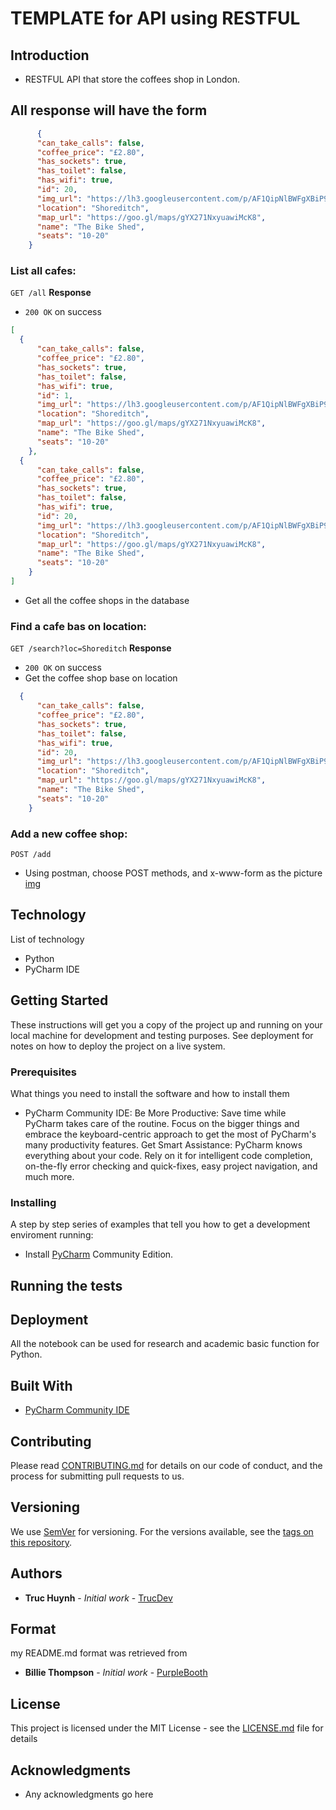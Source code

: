# TEMPLATE for API using RESTFUL

## Introduction
- RESTFUL API that store the coffees shop in London.

## All response will have the form
```json
      {
      "can_take_calls": false,
      "coffee_price": "£2.80",
      "has_sockets": true,
      "has_toilet": false,
      "has_wifi": true,
      "id": 20,
      "img_url": "https://lh3.googleusercontent.com/p/AF1QipNlBWFgXBiP9YjKARy4dgjHGePOmtsfuQPRwGvb=s0",
      "location": "Shoreditch",
      "map_url": "https://goo.gl/maps/gYX271NxyuawiMcK8",
      "name": "The Bike Shed",
      "seats": "10-20"
    }
```
### List all cafes:
`GET /all`
**Response**
- `200 OK` on success
```json
[
  {
      "can_take_calls": false,
      "coffee_price": "£2.80",
      "has_sockets": true,
      "has_toilet": false,
      "has_wifi": true,
      "id": 1,
      "img_url": "https://lh3.googleusercontent.com/p/AF1QipNlBWFgXBiP9YjKARy4dgjHGePOmtsfuQPRwGvb=s0",
      "location": "Shoreditch",
      "map_url": "https://goo.gl/maps/gYX271NxyuawiMcK8",
      "name": "The Bike Shed",
      "seats": "10-20"
    },
  {
      "can_take_calls": false,
      "coffee_price": "£2.80",
      "has_sockets": true,
      "has_toilet": false,
      "has_wifi": true,
      "id": 20,
      "img_url": "https://lh3.googleusercontent.com/p/AF1QipNlBWFgXBiP9YjKARy4dgjHGePOmtsfuQPRwGvb=s0",
      "location": "Shoreditch",
      "map_url": "https://goo.gl/maps/gYX271NxyuawiMcK8",
      "name": "The Bike Shed",
      "seats": "10-20"
    }
]
```
- Get all the coffee shops in the database

### Find a cafe bas on location:
`GET /search?loc=Shoreditch`
**Response**
- `200 OK` on success
- Get the coffee shop base on location
```json
  {
      "can_take_calls": false,
      "coffee_price": "£2.80",
      "has_sockets": true,
      "has_toilet": false,
      "has_wifi": true,
      "id": 20,
      "img_url": "https://lh3.googleusercontent.com/p/AF1QipNlBWFgXBiP9YjKARy4dgjHGePOmtsfuQPRwGvb=s0",
      "location": "Shoreditch",
      "map_url": "https://goo.gl/maps/gYX271NxyuawiMcK8",
      "name": "The Bike Shed",
      "seats": "10-20"
    }
```
### Add a new coffee shop:
`POST /add`
- Using postman, choose POST methods, and x-www-form as the picture
[img](https://github.com/jackyhuynh/cafe_restful_api/blob/main/images/add_cafe.JPG)
## Technology
List of technology
- Python
- PyCharm IDE

## Getting Started
These instructions will get you a copy of the project up and running on your local machine for development and testing purposes. See deployment for notes on how to deploy the project on a live system.

### Prerequisites
What things you need to install the software and how to install them
- PyCharm Community IDE: Be More Productive: Save time while PyCharm takes care of the routine. Focus on the bigger things and embrace the keyboard-centric approach to get the most of PyCharm's many productivity features. Get Smart Assistance: PyCharm knows everything about your code. Rely on it for intelligent code completion, on-the-fly error checking and quick-fixes, easy project navigation, and much more.


### Installing
A step by step series of examples that tell you how to get a development enviroment running:
* Install [PyCharm](https://www.jetbrains.com/help/pycharm/installation-guide.html) Community Edition.


## Running the tests


## Deployment
All the notebook can be used for research and academic basic function for Python. 

## Built With
* [PyCharm Community IDE](https://www.jetbrains.com/pycharm/download/#section=windows) 

## Contributing
Please read [CONTRIBUTING.md](CONTRIBUTING.md) for details on our code of conduct, and the process for submitting pull requests to us.

## Versioning

We use [SemVer](http://semver.org/) for versioning. For the versions available, see the [tags on this repository](). 

## Authors

* **Truc Huynh** - *Initial work* - [TrucDev](https://github.com/jackyhuynh)

## Format
my README.md format was retrieved from
* **Billie Thompson** - *Initial work* - [PurpleBooth](https://github.com/PurpleBooth)

## License

This project is licensed under the MIT License - see the [LICENSE.md](LICENSE.md) file for details

## Acknowledgments
* Any acknowledgments go here
